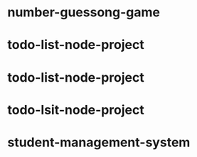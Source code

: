 # number-guessong-game
# todo-list-node-project
# todo-list-node-project
# todo-lsit-node-project
# student-management-system

